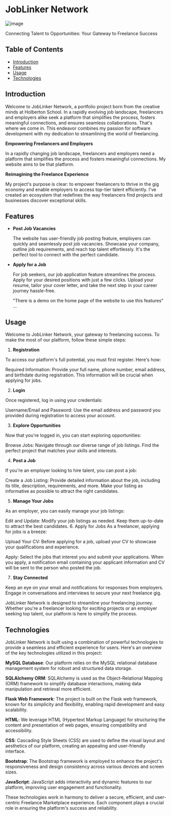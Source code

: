 # JobLinker Network
![image](https://github.com/Yordi-SE/Freelance_web/assets/111190441/bdd7c445-81bb-4b0e-b93a-41c370c88055)

Connecting Talent to Opportunities: Your Gateway to Freelance Success

## Table of Contents

- [Introduction](#introduction)
- [Features](#features)
- [Usage](#usage)
- [Technologies](#technologies)

## Introduction

Welcome to JobLinker Network, a portfolio project born from the creative minds at Holberton School. In a rapidly evolving job landscape, freelancers and employers alike seek a platform that simplifies the process, fosters meaningful connections, and ensures seamless collaborations. That's where we come in. This endeavor combines my passion for software development with my dedication to streamlining the world of freelancing.

**Empowering Freelancers and Employers**

In a rapidly changing job landscape, freelancers and employers need a platform that simplifies the process and fosters meaningful connections. My website aims to be that platform.

**Reimagining the Freelance Experience**

My project's purpose is clear: to empower freelancers to thrive in the gig economy and enable employers to access top-tier talent efficiently. I've created an ecosystem that redefines the way freelancers find projects and businesses discover exceptional skills.

## Features


- **Post Job Vacancies**

  The website has user-friendly job posting feature, employers can quickly and seamlessly post job vacancies. Showcase your company,     
  outline      job requirements, and reach top talent effortlessly. It's the perfect tool to connect with the perfect candidate.

  
- **Apply for a Job**

  For job seekers, our job application feature streamlines the process. Apply for your desired positions with just a few clicks. Upload    your resume, tailor your cover letter, and take the next step in your career journey hassle-free.

  "There is a demo on the home page of the website to use this features"  
 ...

## Usage

Welcome to JobLinker Network, your gateway to freelancing success. To make the most of our platform, follow these simple steps:

1. **Registration**

To access our platform's full potential, you must first register. Here's how:

Required Information: Provide your full name, phone number, email address, and birthdate during registration. This information will be crucial when applying for jobs.

2. **Login**

Once registered, log in using your credentials:

Username/Email and Password: Use the email address and password you provided during registration to access your account.

3. **Explore Opportunities**

Now that you're logged in, you can start exploring opportunities:

Browse Jobs: Navigate through our diverse range of job listings. Find the perfect project that matches your skills and interests.

4. **Post a Job**
   
If you're an employer looking to hire talent, you can post a job:

Create a Job Listing: Provide detailed information about the job, including its title, description, requirements, and more. Make your listing as informative as possible to attract the right candidates.

5. **Manage Your Jobs**
   
As an employer, you can easily manage your job listings:

Edit and Update: Modify your job listings as needed. Keep them up-to-date to attract the best candidates.
6. Apply for Jobs
As a freelancer, applying for jobs is a breeze:

Upload Your CV: Before applying for a job, upload your CV to showcase your qualifications and experience.

Apply: Select the jobs that interest you and submit your applications. When you apply, a notification email containing your applicant information and CV will be sent to the person who posted the job.

7. **Stay Connected**

Keep an eye on your email and notifications for responses from employers. Engage in conversations and interviews to secure your next freelance gig.

JobLinker Network is designed to streamline your freelancing journey. Whether you're a freelancer looking for exciting projects or an employer seeking top talent, our platform is here to simplify the process.

## Technologies
JobLinker Network is built using a combination of powerful technologies to provide a seamless and efficient experience for users. Here's an overview of the key technologies utilized in this project:

 **MySQL Database**: Our platform relies on the MySQL relational database management system for robust and structured data storage.
  
  **SQLAlchemy ORM**: SQLAlchemy is used as the Object-Relational Mapping (ORM) framework to simplify database interactions, making data manipulation and retrieval more efficient.
  
  **Flask Web Framework**: The project is built on the Flask web framework, known for its simplicity and flexibility, enabling rapid development and easy scalability.
  
  **HTML**: We leverage HTML (Hypertext Markup Language) for structuring the content and presentation of web pages, ensuring compatibility and accessibility.
  
  **CSS**: Cascading Style Sheets (CSS) are used to define the visual layout and aesthetics of our platform, creating an appealing and user-friendly interface.
  
  **Bootstrap**: The Bootstrap framework is employed to enhance the project's responsiveness and design consistency across various devices and screen sizes.
  
  **JavaScript**: JavaScript adds interactivity and dynamic features to our platform, improving user engagement and functionality.

These technologies work in harmony to deliver a secure, efficient, and user-centric Freelance Marketplace experience. Each component plays a crucial role in ensuring the platform's success and reliability.
